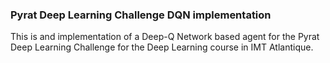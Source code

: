 ### Pyrat Deep Learning Challenge DQN implementation

This is and implementation of a Deep-Q Network based agent for the Pyrat Deep Learning Challenge for the Deep Learning
course in IMT Atlantique.
